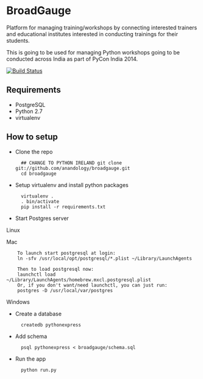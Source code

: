 BroadGauge
==========

Platform for managing training/workshops by connecting interested trainers and educational institutes interested in conducting trainings for their students. 

This is going to be used for managing Python workshops going to be conducted across India as part of PyCon India 2014.

[![Build Status](https://travis-ci.org/anandology/broadgauge.svg?branch=master)](https://travis-ci.org/anandology/broadgauge)

Requirements
------------

* PostgreSQL
* Python 2.7
* virtualenv

How to setup
------------

* Clone the repo

        ## CHANGE TO PYTHON IRELAND git clone git://github.com/anandology/broadgauge.git
        cd broadgauge

* Setup virtualenv and install python packages

        virtualenv .
        . bin/activate
        pip install -r requirements.txt

* Start Postgres server

Linux


Mac

        To launch start postgresql at login:
        ln -sfv /usr/local/opt/postgresql/*.plist ~/Library/LaunchAgents

        Then to load postgresql now:
        launchctl load ~/Library/LaunchAgents/homebrew.mxcl.postgresql.plist
        Or, if you don't want/need launchctl, you can just run:
        postgres -D /usr/local/var/postgres


Windows

* Create a database

        createdb pythonexpress

* Add schema
        
        psql pythonexpress < broadgauge/schema.sql

* Run the app

        python run.py
